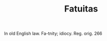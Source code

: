 ---
title: Fatuitas
letter: F
permalink: "/definitions/bld-fatuitas.html"
body: In old English law. Fa-tnity; idiocy. Reg. orig. 266
published_at: '2018-07-07'
source: Black's Law Dictionary 2nd Ed (1910)
layout: post
---